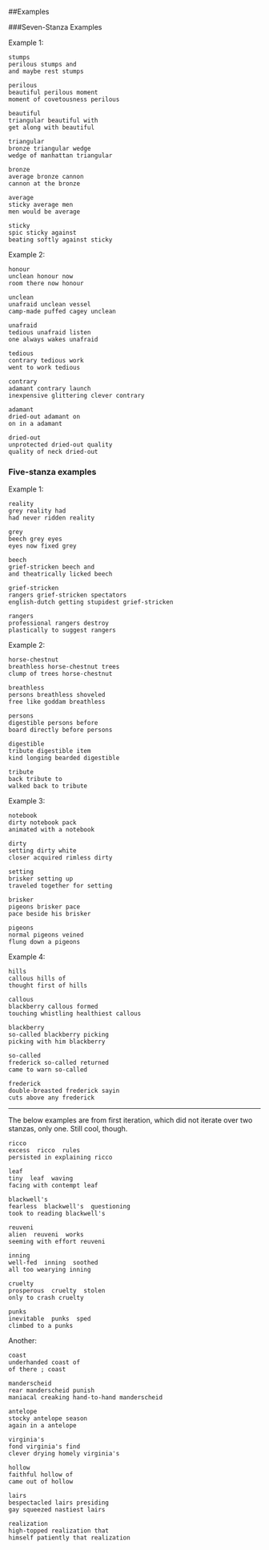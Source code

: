 ##Examples 

###Seven-Stanza Examples

Example 1:

	stumps
	perilous stumps and
	and maybe rest stumps

	perilous
	beautiful perilous moment
	moment of covetousness perilous

	beautiful
	triangular beautiful with
	get along with beautiful

	triangular
	bronze triangular wedge
	wedge of manhattan triangular

	bronze
	average bronze cannon
	cannon at the bronze

	average
	sticky average men
	men would be average

	sticky
	spic sticky against
	beating softly against sticky

Example 2:

	honour
	unclean honour now
	room there now honour

	unclean
	unafraid unclean vessel
	camp-made puffed cagey unclean

	unafraid
	tedious unafraid listen
	one always wakes unafraid

	tedious
	contrary tedious work
	went to work tedious

	contrary
	adamant contrary launch
	inexpensive glittering clever contrary

	adamant
	dried-out adamant on
	on in a adamant

	dried-out
	unprotected dried-out quality
	quality of neck dried-out

### Five-stanza examples
Example 1:

	reality
	grey reality had
	had never ridden reality
	
	grey
	beech grey eyes
	eyes now fixed grey
	
	beech
	grief-stricken beech and
	and theatrically licked beech
	
	grief-stricken
	rangers grief-stricken spectators
	english-dutch getting stupidest grief-stricken
	
	rangers
	professional rangers destroy
	plastically to suggest rangers

Example 2:

	horse-chestnut
	breathless horse-chestnut trees
	clump of trees horse-chestnut
	
	breathless
	persons breathless shoveled
	free like goddam breathless
	
	persons
	digestible persons before
	board directly before persons
	
	digestible
	tribute digestible item
	kind longing bearded digestible
	
	tribute
	back tribute to
	walked back to tribute
	
Example 3:

	notebook
	dirty notebook pack
	animated with a notebook
	
	dirty
	setting dirty white
	closer acquired rimless dirty
	
	setting
	brisker setting up
	traveled together for setting
	
	brisker
	pigeons brisker pace
	pace beside his brisker
	
	pigeons
	normal pigeons veined
	flung down a pigeons
	
Example 4:

	hills
	callous hills of
	thought first of hills
	
	callous
	blackberry callous formed
	touching whistling healthiest callous
	
	blackberry
	so-called blackberry picking
	picking with him blackberry
	
	so-called
	frederick so-called returned
	came to warn so-called
	
	frederick
	double-breasted frederick sayin
	cuts above any frederick

---

The below examples are from first iteration, which did not iterate over two stanzas, only one. Still cool, though.
	
	ricco
	excess  ricco  rules
	persisted in explaining ricco

	leaf
	tiny  leaf  waving
	facing with contempt leaf

	blackwell's
	fearless  blackwell's  questioning
	took to reading blackwell's

	reuveni
	alien  reuveni  works
	seeming with effort reuveni

	inning
	well-fed  inning  soothed
	all too wearying inning

	cruelty
	prosperous  cruelty  stolen
	only to crash cruelty

	punks
	inevitable  punks  sped
	climbed to a punks

Another:

	coast
	underhanded coast of
	of there ; coast

	manderscheid
	rear manderscheid punish
	maniacal creaking hand-to-hand manderscheid

	antelope
	stocky antelope season
	again in a antelope

	virginia's
	fond virginia's find
	clever drying homely virginia's

	hollow
	faithful hollow of
	came out of hollow

	lairs
	bespectacled lairs presiding
	gay squeezed nastiest lairs

	realization
	high-topped realization that
	himself patiently that realization